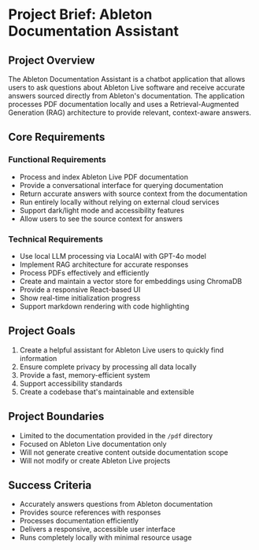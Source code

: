 # Project Brief: Ableton Documentation Assistant

## Project Overview
The Ableton Documentation Assistant is a chatbot application that allows users to ask questions about Ableton Live software and receive accurate answers sourced directly from Ableton's documentation. The application processes PDF documentation locally and uses a Retrieval-Augmented Generation (RAG) architecture to provide relevant, context-aware answers.

## Core Requirements

### Functional Requirements
- Process and index Ableton Live PDF documentation
- Provide a conversational interface for querying documentation
- Return accurate answers with source context from the documentation
- Run entirely locally without relying on external cloud services
- Support dark/light mode and accessibility features
- Allow users to see the source context for answers

### Technical Requirements
- Use local LLM processing via LocalAI with GPT-4o model
- Implement RAG architecture for accurate responses
- Process PDFs effectively and efficiently
- Create and maintain a vector store for embeddings using ChromaDB
- Provide a responsive React-based UI
- Show real-time initialization progress
- Support markdown rendering with code highlighting

## Project Goals
1. Create a helpful assistant for Ableton Live users to quickly find information
2. Ensure complete privacy by processing all data locally
3. Provide a fast, memory-efficient system
4. Support accessibility standards
5. Create a codebase that's maintainable and extensible

## Project Boundaries
- Limited to the documentation provided in the `/pdf` directory
- Focused on Ableton Live documentation only
- Will not generate creative content outside documentation scope
- Will not modify or create Ableton Live projects

## Success Criteria
- Accurately answers questions from Ableton documentation
- Provides source references with responses
- Processes documentation efficiently
- Delivers a responsive, accessible user interface
- Runs completely locally with minimal resource usage